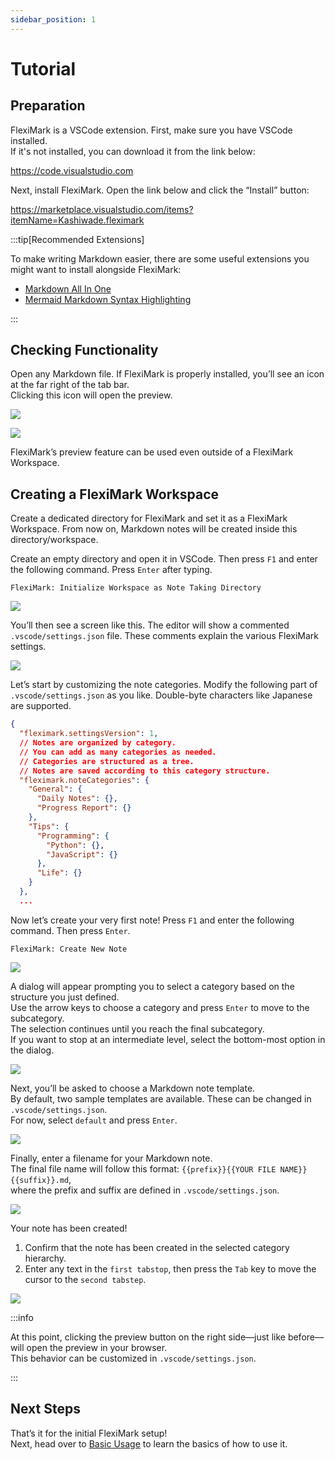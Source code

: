 ```yaml
---
sidebar_position: 1
---
```


# Tutorial

## Preparation

FlexiMark is a VSCode extension. First, make sure you have VSCode installed.  
If it's not installed, you can download it from the link below:

https://code.visualstudio.com

Next, install FlexiMark. Open the link below and click the “Install” button:

https://marketplace.visualstudio.com/items?itemName=Kashiwade.fleximark

:::tip[Recommended Extensions]

To make writing Markdown easier, there are some useful extensions you might want to install alongside FlexiMark:

- [Markdown All In One](https://marketplace.visualstudio.com/items?itemName=yzhang.markdown-all-in-one)
- [Mermaid Markdown Syntax Highlighting](https://marketplace.visualstudio.com/items?itemName=bpruitt-goddard.mermaid-markdown-syntax-highlighting)

:::

## Checking Functionality

Open any Markdown file. If FlexiMark is properly installed, you’ll see an icon at the far right of the tab bar.  
Clicking this icon will open the preview.

![](img/tutorial/00_preview-icon.webp)

![](img/tutorial/01_preview-icon-click-result.webp)

FlexiMark’s preview feature can be used even outside of a FlexiMark Workspace.

## Creating a FlexiMark Workspace

Create a dedicated directory for FlexiMark and set it as a FlexiMark Workspace. From now on, Markdown notes will be created inside this directory/workspace.

Create an empty directory and open it in VSCode. Then press `F1` and enter the following command. Press `Enter` after typing.

```plaintext
FlexiMark: Initialize Workspace as Note Taking Directory
```
![](img/tutorial/02_prompt_initialize_command.webp)

You’ll then see a screen like this. The editor will show a commented `.vscode/settings.json` file. These comments explain the various FlexiMark settings.

![](img/tutorial/03_workspace_initialized.webp)

Let’s start by customizing the note categories. Modify the following part of `.vscode/settings.json` as you like. Double-byte characters like Japanese are supported.

```json title=".vscode/settings.json" {8-18}
{
  "fleximark.settingsVersion": 1,
  // Notes are organized by category.
  // You can add as many categories as needed.
  // Categories are structured as a tree.
  // Notes are saved according to this category structure.
  "fleximark.noteCategories": {
    "General": {
      "Daily Notes": {},
      "Progress Report": {}
    },
    "Tips": {
      "Programming": {
        "Python": {},
        "JavaScript": {}
      },
      "Life": {}
    }
  },
  ...
```

Now let’s create your very first note! Press `F1` and enter the following command. Then press `Enter`.

```plaintext
FlexiMark: Create New Note
```
![](img/tutorial/04_create_first_note.webp)

A dialog will appear prompting you to select a category based on the structure you just defined.  
Use the arrow keys to choose a category and press `Enter` to move to the subcategory.  
The selection continues until you reach the final subcategory.  
If you want to stop at an intermediate level, select the bottom-most option in the dialog.

![](img/tutorial/05_choose_category.webp)

Next, you’ll be asked to choose a Markdown note template.  
By default, two sample templates are available. These can be changed in `.vscode/settings.json`.  
For now, select `default` and press `Enter`.

![](img/tutorial/06_choose_template.webp)

Finally, enter a filename for your Markdown note.  
The final file name will follow this format: `{{prefix}}{{YOUR FILE NAME}}{{suffix}}.md`,  
where the prefix and suffix are defined in `.vscode/settings.json`.

![](img/tutorial/07_input_filename.webp)

Your note has been created!  
1. Confirm that the note has been created in the selected category hierarchy.  
2. Enter any text in the `first tabstop`, then press the `Tab` key to move the cursor to the `second tabstep`.

![](img/tutorial/08_note_created.webp)

:::info

At this point, clicking the preview button on the right side—just like before—will open the preview in your browser.  
This behavior can be customized in `.vscode/settings.json`.

:::

## Next Steps

That’s it for the initial FlexiMark setup!  
Next, head over to [Basic Usage](/docs/category/basic-usage) to learn the basics of how to use it.